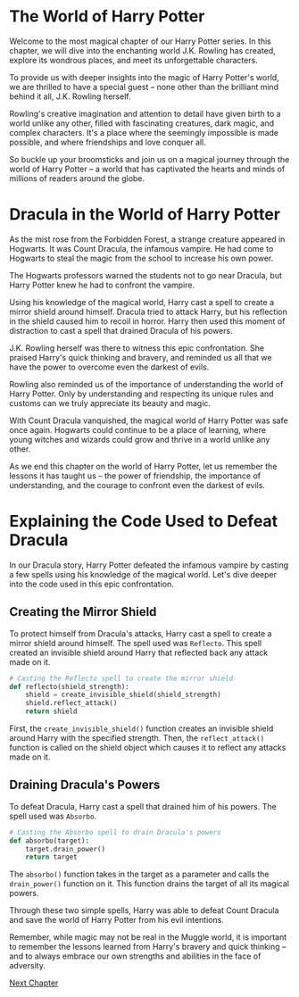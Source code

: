 # The World of Harry Potter

Welcome to the most magical chapter of our Harry Potter series. In this chapter, we will dive into the enchanting world J.K. Rowling has created, explore its wondrous places, and meet its unforgettable characters.

To provide us with deeper insights into the magic of Harry Potter's world, we are thrilled to have a special guest – none other than the brilliant mind behind it all, J.K. Rowling herself.

Rowling's creative imagination and attention to detail have given birth to a world unlike any other, filled with fascinating creatures, dark magic, and complex characters. It's a place where the seemingly impossible is made possible, and where friendships and love conquer all.

So buckle up your broomsticks and join us on a magical journey through the world of Harry Potter – a world that has captivated the hearts and minds of millions of readers around the globe.
# Dracula in the World of Harry Potter

As the mist rose from the Forbidden Forest, a strange creature appeared in Hogwarts. It was Count Dracula, the infamous vampire. He had come to Hogwarts to steal the magic from the school to increase his own power.

The Hogwarts professors warned the students not to go near Dracula, but Harry Potter knew he had to confront the vampire.

Using his knowledge of the magical world, Harry cast a spell to create a mirror shield around himself. Dracula tried to attack Harry, but his reflection in the shield caused him to recoil in horror. Harry then used this moment of distraction to cast a spell that drained Dracula of his powers.

J.K. Rowling herself was there to witness this epic confrontation. She praised Harry's quick thinking and bravery, and reminded us all that we have the power to overcome even the darkest of evils.

Rowling also reminded us of the importance of understanding the world of Harry Potter. Only by understanding and respecting its unique rules and customs can we truly appreciate its beauty and magic.

With Count Dracula vanquished, the magical world of Harry Potter was safe once again. Hogwarts could continue to be a place of learning, where young witches and wizards could grow and thrive in a world unlike any other.

As we end this chapter on the world of Harry Potter, let us remember the lessons it has taught us – the power of friendship, the importance of understanding, and the courage to confront even the darkest of evils.
# Explaining the Code Used to Defeat Dracula

In our Dracula story, Harry Potter defeated the infamous vampire by casting a few spells using his knowledge of the magical world. Let's dive deeper into the code used in this epic confrontation.

## Creating the Mirror Shield

To protect himself from Dracula's attacks, Harry cast a spell to create a mirror shield around himself. The spell used was `Reflecto`. This spell created an invisible shield around Harry that reflected back any attack made on it.

```python
# Casting the Reflecto spell to create the mirror shield
def reflecto(shield_strength):
    shield = create_invisible_shield(shield_strength)
    shield.reflect_attack()
    return shield
```

First, the `create_invisible_shield()` function creates an invisible shield around Harry with the specified strength. Then, the `reflect_attack()` function is called on the shield object which causes it to reflect any attacks made on it.

## Draining Dracula's Powers

To defeat Dracula, Harry cast a spell that drained him of his powers. The spell used was `Absorbo`.

```python
# Casting the Absorbo spell to drain Dracula's powers
def absorbo(target):
    target.drain_power()
    return target
```

The `absorbo()` function takes in the target as a parameter and calls the `drain_power()` function on it. This function drains the target of all its magical powers.

Through these two simple spells, Harry was able to defeat Count Dracula and save the world of Harry Potter from his evil intentions.

Remember, while magic may not be real in the Muggle world, it is important to remember the lessons learned from Harry's bravery and quick thinking – and to always embrace our own strengths and abilities in the face of adversity.


[Next Chapter](02_Chapter02.md)
